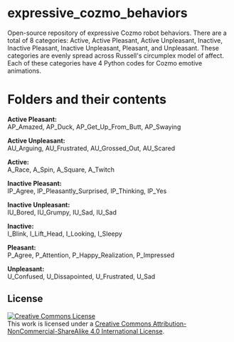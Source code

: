 # expressive_cozmo_behaviors
Open-source repository of expressive Cozmo robot behaviors. There are a total of 8 categories: Active, Active Pleasant, Active Unpleasant, Inactive, Inactive Pleasant, Inactive Unpleasant, Pleasant, and Unpleasant. These categories are evenly spread across Russell's circumplex model of affect. Each of these categories have 4 Python codes for Cozmo emotive animations. 

# Folders and their contents
**Active Pleasant:**   
AP_Amazed, AP_Duck, AP_Get_Up_From_Butt, AP_Swaying  

**Active Unpleasant:**  
AU_Arguing, AU_Frustrated, AU_Grossed_Out, AU_Scared  

**Active:**  
A_Race, A_Spin, A_Square, A_Twitch  

**Inactive Pleasant:**  
IP_Agree, IP_Pleasantly_Surprised, IP_Thinking, IP_Yes  

**Inactive Unpleasant:**  
IU_Bored, IU_Grumpy, IU_Sad, IU_Sad  

**Inactive:**   
I_Blink, I_Lift_Head, I_Looking, I_Sleepy  

**Pleasant:**  
P_Agree, P_Attention, P_Happy_Realization, P_Impressed  

**Unpleasant:**  
U_Confused, U_Dissapointed, U_Frustrated, U_Sad  

## License

<a rel="license" href="http://creativecommons.org/licenses/by-nc-sa/4.0/"><img alt="Creative Commons License" style="border-width:0" src="https://i.creativecommons.org/l/by-nc-sa/4.0/88x31.png" /></a><br />This work is licensed under a <a rel="license" href="http://creativecommons.org/licenses/by-nc-sa/4.0/">Creative Commons Attribution-NonCommercial-ShareAlike 4.0 International License</a>.

